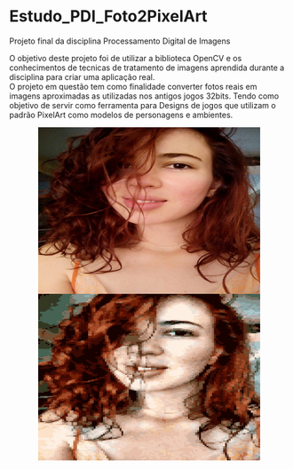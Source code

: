 # Estudo_PDI_Foto2PixelArt
Projeto final da disciplina Processamento Digital de Imagens

  O objetivo deste projeto foi de utilizar a biblioteca OpenCV e os conhecimentos de tecnicas de tratamento de imagens aprendida durante a disciplina para criar uma aplicação real.<br>
  O projeto em questão tem como finalidade converter fotos reais em imagens aproximadas as utilizadas nos antigos jogos 32bits. Tendo como objetivo de servir como ferramenta para Designs de jogos que utilizam o padrão PixelArt como modelos de personagens e ambientes.<br>
  
  
  <div>
    <div align="center" height="700" width="450">
        <img align="center" alt="HTML" height="300" width="400" src="https://github.com/hmarcio2/Estudo_PDI_Foto2PixelArt/blob/main/img/dani.jpg">
        <img align="center" alt="HTML" height="300" width="400" src="https://github.com/hmarcio2/Estudo_PDI_Foto2PixelArt/blob/main/img/dani%20pixelado.jpg">
     </div>
  </div>
